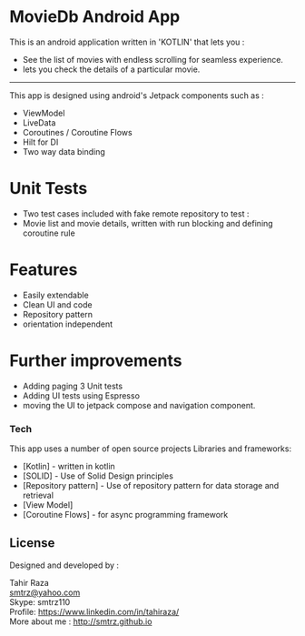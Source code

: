 # MovieDb Android App

This is an android application written in 'KOTLIN' that lets you :

- See the list of movies with endless scrolling for seamless experience.
- lets you check the details of a particular movie.
---
This app is designed using android's Jetpack components such as :

- ViewModel
- LiveData
- Coroutines / Coroutine Flows
- Hilt for DI
- Two way data binding

# Unit Tests
- Two test cases included with fake remote repository to test :
- Movie list and movie details, written with run blocking and defining coroutine rule

# Features
- Easily extendable
- Clean UI and code
- Repository pattern
- orientation independent

# Further improvements
- Adding paging 3 Unit tests
- Adding UI tests using Espresso
- moving the UI to jetpack compose and navigation component.

### Tech
This app uses a number of open source projects Libraries and frameworks:

* [Kotlin] - written in kotlin
* [SOLID] - Use of Solid Design principles
* [Repository pattern] - Use of repository pattern for data storage and retrieval
* [View Model]
* [Coroutine Flows] - for async programming framework


License
----
Designed and developed by :

Tahir Raza<br/>
smtrz@yahoo.com<br/>
Skype: smtrz110<br/>
Profile: https://www.linkedin.com/in/tahiraza/<br/>
More about me : http://smtrz.github.io

